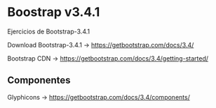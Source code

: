 # Boostrap v3.4.1

Ejercicios de Bootstrap-3.4.1

Download Bootstrap-3.4.1 -> https://getbootstrap.com/docs/3.4/

Bootstrap CDN -> https://getbootstrap.com/docs/3.4/getting-started/

## Componentes

Glyphicons -> https://getbootstrap.com/docs/3.4/components/